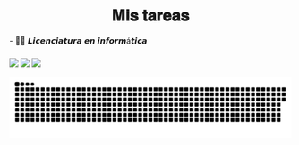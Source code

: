 <h1 align="center">𝐌𝐢𝐬 𝐭𝐚𝐫𝐞𝐚𝐬</h1>
- 👨‍💻 𝙇𝙞𝙘𝙚𝙣𝙘𝙞𝙖𝙩𝙪𝙧𝙖 𝙚𝙣 𝙞𝙣𝙛𝙤𝙧𝙢á𝙩𝙞𝙘𝙖

<div>
<h3 align="left"></h3>
<a href="https://instagram.com/ccamiloherrera" target="_blank"><img src="https://img.shields.io/badge/-Instagram-%23FA0f3B?style=for-the-badge&logo=instagram&logoColor=white" target="_blank"></a>
<a href = "mailto:7camiloherrera@gmail.com"><img src="https://img.shields.io/badge/Gmail-D14836?style=for-the-badge&logo=gmail&logoColor=white" target="_blank"></a>
<a href="https://steamcommunity.com/id/herrera-camilo/" target="_blank"><img src="https://img.shields.io/badge/Steam-000000?style=for-the-badge&logo=steam&logoColor=white" target="_blank"></a> 
  </div>


![Snake animation](https://github.com/herrera-camilo/herrera-camilo/blob/output/github-contribution-grid-snake.svg)

